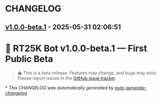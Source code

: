# CHANGELOG

## [v1.0.0-beta.1](https://github.com/BodegaCatsGC/RT25K-bot/releases/tag/v1.0.0-beta.1) - 2025-05-31 02:06:51

# 🚀 RT25K Bot v1.0.0-beta.1 — First Public Beta

> ⚠️ This is a beta release. Features may change, and bugs may exist. Please report issues in the [GitHub issue tracker](https://github.com/yourusername/RT25K-bot/issues).

\* *This CHANGELOG was automatically generated by [auto-generate-changelog](https://github.com/BobAnkh/auto-generate-changelog)*
